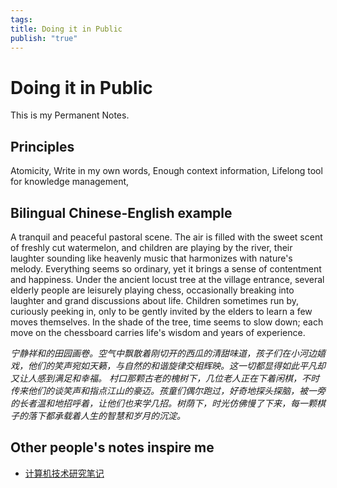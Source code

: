 ```yaml
---
tags: 
title: Doing it in Public
publish: "true"
---
```

# Doing it in Public

This is my Permanent Notes. 
## Principles

Atomicity,
Write in my own words,
Enough context information,
Lifelong tool for knowledge management,

## Bilingual Chinese-English example

A tranquil and peaceful pastoral scene. The air is filled with the sweet scent of freshly cut watermelon, and children are playing by the river, their laughter sounding like heavenly music that harmonizes with nature's melody. Everything seems so ordinary, yet it brings a sense of contentment and happiness. Under the ancient locust tree at the village entrance, several elderly people are leisurely playing chess, occasionally breaking into laughter and grand discussions about life. Children sometimes run by, curiously peeking in, only to be gently invited by the elders to learn a few moves themselves. In the shade of the tree, time seems to slow down; each move on the chessboard carries life's wisdom and years of experience.
 
*宁静祥和的田园画卷。空气中飘散着刚切开的西瓜的清甜味道，孩子们在小河边嬉戏，他们的笑声宛如天籁，与自然的和谐旋律交相辉映。这一切都显得如此平凡却又让人感到满足和幸福。
村口那颗古老的槐树下，几位老人正在下着闲棋，不时传来他们的谈笑声和指点江山的豪迈。孩童们偶尔跑过，好奇地探头探脑，被一旁的长者温和地招呼着，让他们也来学几招。树荫下，时光仿佛慢了下来，每一颗棋子的落下都承载着人生的智慧和岁月的沉淀。*


## Other people's notes inspire me

- [计算机技术研究笔记](https://github.com/owlman/study_note) 